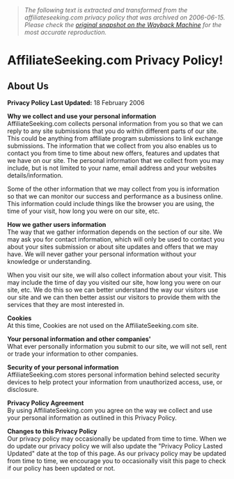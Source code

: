 > *The following text is extracted and transformed from the affiliateseeking.com privacy policy that was archived on 2006-06-15. Please check the [original snapshot on the Wayback Machine](https://web.archive.org/web/20060615034234id_/http%3A//www.affiliateseeking.com/privacy.php) for the most accurate reproduction.*

# AffiliateSeeking.com Privacy Policy!

## About Us

  
**Privacy Policy Last Updated:** 18 February 2006

**Why we collect and use your personal information**  
AffiliateSeeking.com collects personal information from you so that we can reply to any site submissions that you do within different parts of our site. This could be anything from affiliate program submissions to link exchange submissions. The information that we collect from you also enables us to contact you from time to time about new offers, features and updates that we have on our site. The personal information that we collect from you may include, but is not limited to your name, email address and your websites details/information. 

Some of the other information that we may collect from you is information so that we can monitor our success and performance as a business online. This information could include things like the browser you are using, the time of your visit, how long you were on our site, etc. 

**How we gather users information**  
The way that we gather information depends on the section of our site. We may ask you for contact information, which will only be used to contact you about your sites submission or about site updates and offers that we may have. We will never gather your personal information without your knowledge or understanding. 

When you visit our site, we will also collect information about your visit. This may include the time of day you visited our site, how long you were on our site, etc. We do this so we can better understand the way our visitors use our site and we can then better assist our visitors to provide them with the services that they are most interested in. 

**Cookies**  
At this time, Cookies are not used on the AffiliateSeeking.com site. 

**Your personal information and other companies'**  
What ever personally information you submit to our site, we will not sell, rent or trade your information to other companies. 

**Security of your personal information**  
AffiliateSeeking.com stores personal information behind selected security devices to help protect your information from unauthorized access, use, or disclosure. 

**Privacy Policy Agreement**  
By using AffiliateSeeking.com you agree on the way we collect and use your personal information as outlined in this Privacy Policy. 

**Changes to this Privacy Policy**  
Our privacy policy may occasionally be updated from time to time. When we do update our privacy policy we will also update the "Privacy Policy Lasted Updated" date at the top of this page. As our privacy policy may be updated from time to time, we encourage you to occasionally visit this page to check if our policy has been updated or not.
